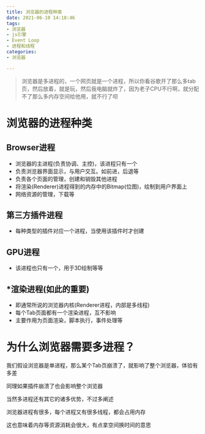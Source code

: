 ```yaml
---
title: 浏览器的进程种类
date: 2021-06-10 14:18:46
tags:
- 浏览器
- js引擎
- Event Loop
- 进程和线程
categories:
- 浏览器

---
```


> 浏览器是多进程的，一个网页就是一个进程，所以你看谷歌开了那么多tab页，然后放着，就是玩，然后我电脑就炸了，因为老子CPU不行啊，就分配不了那么多内存空间给他用，就不行了呗



# 浏览器的进程种类

## Browser进程

- 浏览器的主进程(负责协调、主控)，该进程只有一个
- 负责浏览器界面显示，与用户交互。如前进，后退等
- 负责各个页面的管理，创建和销毁其他进程
- 将渲染(Renderer)进程得到的内存中的Bitmap(位图)，绘制到用户界面上
- 网络资源的管理，下载等

## 第三方插件进程

- 每种类型的插件对应一个进程，当使用该插件时才创建

## GPU进程

- 该进程也只有一个，用于3D绘制等等

## *渲染进程(如此的重要)

- 即通常所说的浏览器内核(Renderer进程，内部是多线程)
- 每个Tab页面都有一个渲染进程，互不影响
- 主要作用为页面渲染，脚本执行，事件处理等





# 为什么浏览器需要多进程？

我们假设浏览器是单进程，那么某个Tab页崩溃了，就影响了整个浏览器，体验有多差

同理如果插件崩溃了也会影响整个浏览器

当然多进程还有其它的诸多优势，不过多阐述

浏览器进程有很多，每个进程又有很多线程，都会占用内存

这也意味着内存等资源消耗会很大，有点拿空间换时间的意思